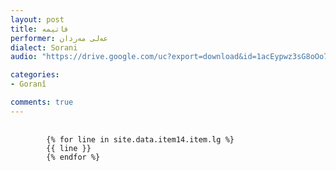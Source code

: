 ```yaml
---
layout: post
title: فاتیمه
performer: عەلی مەردان
dialect: Sorani
audio: "https://drive.google.com/uc?export=download&id=1acEypwz3sG8oOo7Zf3IC5ZLLJOb6Vkg0"

categories:
- Goranî

comments: true
---
```


<div class="language-plaintext highlighter-rouge">
    <div class="highlight">
        <pre class="highlight">
            <code>
        {% for line in site.data.item14.item.lg %}
        {{ line }}
        {% endfor %}
            </code>
        </pre>
    </div>
</div>

